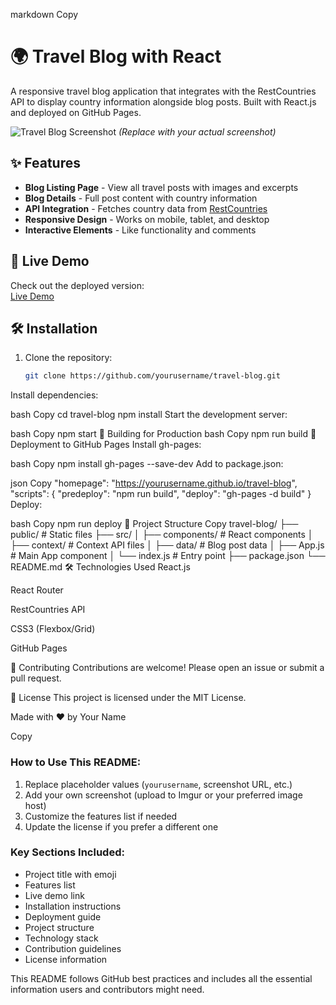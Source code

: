 markdown
Copy
# 🌍 Travel Blog with React

A responsive travel blog application that integrates with the RestCountries API to display country information alongside blog posts. Built with React.js and deployed on GitHub Pages.

![Travel Blog Screenshot](https://i.imgur.com/JK7wQ9a.png) *(Replace with your actual screenshot)*

## ✨ Features

- **Blog Listing Page** - View all travel posts with images and excerpts
- **Blog Details** - Full post content with country information
- **API Integration** - Fetches country data from [RestCountries](https://restcountries.com/)
- **Responsive Design** - Works on mobile, tablet, and desktop
- **Interactive Elements** - Like functionality and comments

## 🚀 Live Demo

Check out the deployed version:  
[Live Demo](https://yourusername.github.io/travel-blog)

## 🛠️ Installation

1. Clone the repository:
   ```bash
   git clone https://github.com/yourusername/travel-blog.git
Install dependencies:

bash
Copy
cd travel-blog
npm install
Start the development server:

bash
Copy
npm start
🔧 Building for Production
bash
Copy
npm run build
🚀 Deployment to GitHub Pages
Install gh-pages:

bash
Copy
npm install gh-pages --save-dev
Add to package.json:

json
Copy
"homepage": "https://yourusername.github.io/travel-blog",
"scripts": {
  "predeploy": "npm run build",
  "deploy": "gh-pages -d build"
}
Deploy:

bash
Copy
npm run deploy
📂 Project Structure
Copy
travel-blog/
├── public/               # Static files
├── src/
│   ├── components/       # React components
│   ├── context/          # Context API files
│   ├── data/             # Blog post data
│   ├── App.js            # Main App component
│   └── index.js          # Entry point
├── package.json
└── README.md
🛠️ Technologies Used
React.js

React Router

RestCountries API

CSS3 (Flexbox/Grid)

GitHub Pages

🤝 Contributing
Contributions are welcome! Please open an issue or submit a pull request.

📄 License
This project is licensed under the MIT License.

Made with ❤️ by Your Name

Copy

### How to Use This README:

1. Replace placeholder values (`yourusername`, screenshot URL, etc.)
2. Add your own screenshot (upload to Imgur or your preferred image host)
3. Customize the features list if needed
4. Update the license if you prefer a different one

### Key Sections Included:
- Project title with emoji
- Features list
- Live demo link
- Installation instructions
- Deployment guide
- Project structure
- Technology stack
- Contribution guidelines
- License information

This README follows GitHub best practices and includes all the essential information users and contributors might need.
